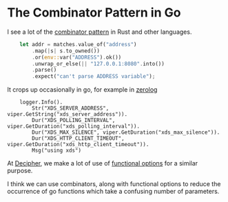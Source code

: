 # The Combinator Pattern in Go

I see a lot of the [combinator pattern](https://wiki.haskell.org/Combinator_pattern) in Rust and other languages.

```rust
    let addr = matches.value_of("address")
        .map(|s| s.to_owned())
        .or(env::var("ADDRESS").ok())
        .unwrap_or_else(|| "127.0.0.1:8080".into())
        .parse()
        .expect("can't parse ADDRESS variable");
```

It crops up occasionally in go, for example in [zerolog](https://github.com/rs/zerolog)

```golang
    logger.Info().
        Str("XDS_SERVER_ADDRESS", viper.GetString("xds_server_address")).
        Dur("XDS_POLLING_INTERVAL", viper.GetDuration("xds_polling_interval")).
        Dur("XDS_MAX_SILENCE", viper.GetDuration("xds_max_silence")).
        Dur("XDS_HTTP_CLIENT_TIMEOUT", viper.GetDuration("xds_http_client_timeout")).
        Msg("using xds")
```

At [Decipher](http://deciphernow.com/), we make a lot of use of [functional options](https://dave.cheney.net/2014/10/17/functional-options-for-friendly-apis) for a similar purpose.

I think we can use combinators, along with functional options to reduce the occurrence of go functions which take a confusing number of parameters.
